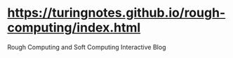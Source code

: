 # https://turingnotes.github.io/rough-computing/index.html
Rough Computing and Soft Computing Interactive Blog
